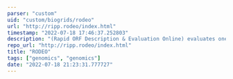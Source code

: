 ```yaml
---
parser: "custom"
uid: "custom/biogrids/rodeo"
url: "http://ripp.rodeo/index.html"
timestamp: "2022-07-18 17:46:37.252803"
description: "(Rapid ORF Description & Evaluation Online) evaluates one or many genes, characterizing a gene neighborhood based on the presence of profile hidden Markov models (pHMMs)."
repo_url: "http://ripp.rodeo/index.html"
title: "RODEO"
tags: ["genomics", "genomics"]
date: "2022-07-18 21:23:31.777727"
---
```

